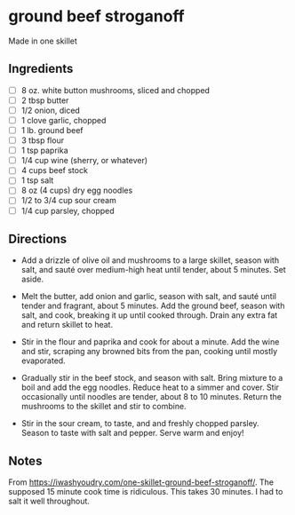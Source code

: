 # ground beef stroganoff

Made in one skillet

## Ingredients

* [ ] 8 oz. white button mushrooms, sliced and chopped
* [ ] 2 tbsp butter
* [ ] 1/2 onion, diced
* [ ] 1 clove garlic, chopped
* [ ] 1 lb. ground beef
* [ ] 3 tbsp flour
* [ ] 1 tsp paprika
* [ ] 1/4 cup wine (sherry, or whatever)
* [ ] 4 cups beef stock
* [ ] 1 tsp salt
* [ ] 8 oz (4 cups) dry egg noodles
* [ ] 1/2 to 3/4 cup sour cream
* [ ] 1/4 cup parsley, chopped

## Directions

* Add a drizzle of olive oil and mushrooms to a large skillet, season with salt, and sauté over medium-high heat until tender, about 5 minutes. Set aside.

* Melt the butter, add onion and garlic, season with salt, and sauté until tender and fragrant, about 5 minutes. Add the ground beef, season with salt, and cook, breaking it up until cooked through. Drain any extra fat and return skillet to heat.

* Stir in the flour and paprika and cook for about a minute. Add the wine and stir, scraping any browned bits from the pan, cooking until mostly evaporated.

* Gradually stir in the beef stock, and season with salt. Bring mixture to a boil and add the egg noodles. Reduce heat to a simmer and cover. Stir occasionally until noodles are tender, about 8 to 10 minutes. Return the mushrooms to the skillet and stir to combine.

* Stir in the sour cream, to taste, and and freshly chopped parsley. Season to taste with salt and pepper. Serve warm and enjoy!

## Notes

From https://iwashyoudry.com/one-skillet-ground-beef-stroganoff/. The supposed 15 minute cook time is ridiculous. This takes 30 minutes. I had to salt it well throughout.
